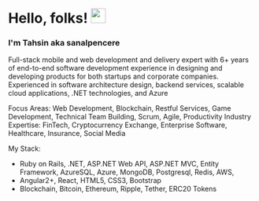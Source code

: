 # Hello, folks! <img src="https://raw.githubusercontent.com/MartinHeinz/MartinHeinz/master/wave.gif" width="30px">
### I'm Tahsin aka sanalpencere

Full-stack mobile and web development and delivery expert with 6+ years of end-to-end software development experience in designing and developing products for both startups and corporate companies. Experienced in software architecture design, backend services, scalable cloud applications, .NET technologies, and Azure

Focus Areas: Web Development, Blockchain, Restful Services, Game Development, Technical Team Building, Scrum, Agile, Productivity
Industry Expertise: FinTech, Cryptocurrency Exchange, Enterprise Software, Healthcare, Insurance, Social Media

My Stack:
- Ruby on Rails, .NET, ASP.NET Web API, ASP.NET MVC, Entity Framework, AzureSQL, Azure, MongoDB, Postgresql, Redis, AWS, 
- Angular2+, React, HTML5, CSS3, Bootstrap
- Blockchain, Bitcoin, Ethereum, Ripple, Tether, ERC20 Tokens
